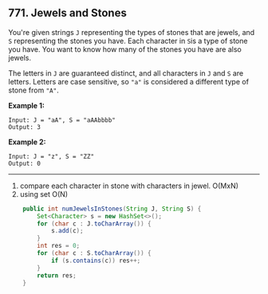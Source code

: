 ## 771. Jewels and Stones

You're given strings `J` representing the types of stones that are jewels, and `S` representing the stones you have.  Each character in `S`is a type of stone you have.  You want to know how many of the stones you have are also jewels.

The letters in `J` are guaranteed distinct, and all characters in `J` and `S` are letters. Letters are case sensitive, so `"a"` is considered a different type of stone from `"A"`.

**Example 1:**

```
Input: J = "aA", S = "aAAbbbb"
Output: 3
```

**Example 2:**

```
Input: J = "z", S = "ZZ"
Output: 0
```

----

1. compare each character in stone with characters in jewel. O(MxN)
2. using set O(N)

```java
    public int numJewelsInStones(String J, String S) {
        Set<Character> s = new HashSet<>();
        for (char c : J.toCharArray()) {
            s.add(c);
        }
        int res = 0;
        for (char c : S.toCharArray()) {
            if (s.contains(c)) res++;
        }
        return res;
    }
```

